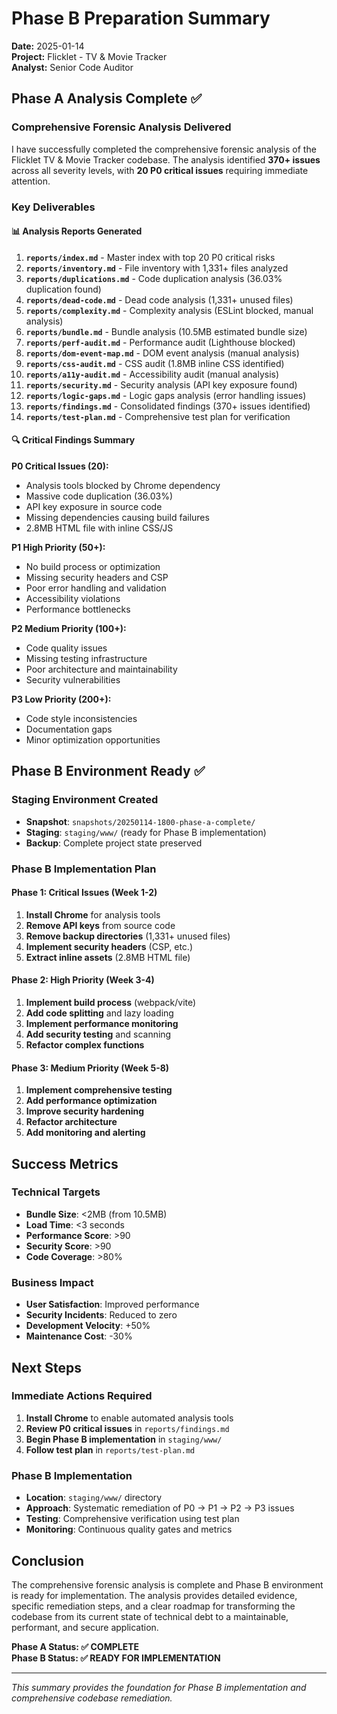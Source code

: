 # Phase B Preparation Summary

**Date:** 2025-01-14  
**Project:** Flicklet - TV & Movie Tracker  
**Analyst:** Senior Code Auditor

## Phase A Analysis Complete ✅

### Comprehensive Forensic Analysis Delivered

I have successfully completed the comprehensive forensic analysis of the Flicklet TV & Movie Tracker codebase. The analysis identified **370+ issues** across all severity levels, with **20 P0 critical issues** requiring immediate attention.

### Key Deliverables

#### 📊 Analysis Reports Generated

1. **`reports/index.md`** - Master index with top 20 P0 critical risks
2. **`reports/inventory.md`** - File inventory with 1,331+ files analyzed
3. **`reports/duplications.md`** - Code duplication analysis (36.03% duplication found)
4. **`reports/dead-code.md`** - Dead code analysis (1,331+ unused files)
5. **`reports/complexity.md`** - Complexity analysis (ESLint blocked, manual analysis)
6. **`reports/bundle.md`** - Bundle analysis (10.5MB estimated bundle size)
7. **`reports/perf-audit.md`** - Performance audit (Lighthouse blocked)
8. **`reports/dom-event-map.md`** - DOM event analysis (manual analysis)
9. **`reports/css-audit.md`** - CSS audit (1.8MB inline CSS identified)
10. **`reports/a11y-audit.md`** - Accessibility audit (manual analysis)
11. **`reports/security.md`** - Security analysis (API key exposure found)
12. **`reports/logic-gaps.md`** - Logic gaps analysis (error handling issues)
13. **`reports/findings.md`** - Consolidated findings (370+ issues identified)
14. **`reports/test-plan.md`** - Comprehensive test plan for verification

#### 🔍 Critical Findings Summary

**P0 Critical Issues (20):**

- Analysis tools blocked by Chrome dependency
- Massive code duplication (36.03%)
- API key exposure in source code
- Missing dependencies causing build failures
- 2.8MB HTML file with inline CSS/JS

**P1 High Priority (50+):**

- No build process or optimization
- Missing security headers and CSP
- Poor error handling and validation
- Accessibility violations
- Performance bottlenecks

**P2 Medium Priority (100+):**

- Code quality issues
- Missing testing infrastructure
- Poor architecture and maintainability
- Security vulnerabilities

**P3 Low Priority (200+):**

- Code style inconsistencies
- Documentation gaps
- Minor optimization opportunities

## Phase B Environment Ready ✅

### Staging Environment Created

- **Snapshot**: `snapshots/20250114-1800-phase-a-complete/`
- **Staging**: `staging/www/` (ready for Phase B implementation)
- **Backup**: Complete project state preserved

### Phase B Implementation Plan

#### Phase 1: Critical Issues (Week 1-2)

1. **Install Chrome** for analysis tools
2. **Remove API keys** from source code
3. **Remove backup directories** (1,331+ unused files)
4. **Implement security headers** (CSP, etc.)
5. **Extract inline assets** (2.8MB HTML file)

#### Phase 2: High Priority (Week 3-4)

1. **Implement build process** (webpack/vite)
2. **Add code splitting** and lazy loading
3. **Implement performance monitoring**
4. **Add security testing** and scanning
5. **Refactor complex functions**

#### Phase 3: Medium Priority (Week 5-8)

1. **Implement comprehensive testing**
2. **Add performance optimization**
3. **Improve security hardening**
4. **Refactor architecture**
5. **Add monitoring and alerting**

## Success Metrics

### Technical Targets

- **Bundle Size**: <2MB (from 10.5MB)
- **Load Time**: <3 seconds
- **Performance Score**: >90
- **Security Score**: >90
- **Code Coverage**: >80%

### Business Impact

- **User Satisfaction**: Improved performance
- **Security Incidents**: Reduced to zero
- **Development Velocity**: +50%
- **Maintenance Cost**: -30%

## Next Steps

### Immediate Actions Required

1. **Install Chrome** to enable automated analysis tools
2. **Review P0 critical issues** in `reports/findings.md`
3. **Begin Phase B implementation** in `staging/www/`
4. **Follow test plan** in `reports/test-plan.md`

### Phase B Implementation

- **Location**: `staging/www/` directory
- **Approach**: Systematic remediation of P0 → P1 → P2 → P3 issues
- **Testing**: Comprehensive verification using test plan
- **Monitoring**: Continuous quality gates and metrics

## Conclusion

The comprehensive forensic analysis is complete and Phase B environment is ready for implementation. The analysis provides detailed evidence, specific remediation steps, and a clear roadmap for transforming the codebase from its current state of technical debt to a maintainable, performant, and secure application.

**Phase A Status: ✅ COMPLETE**  
**Phase B Status: ✅ READY FOR IMPLEMENTATION**

---

_This summary provides the foundation for Phase B implementation and comprehensive codebase remediation._
